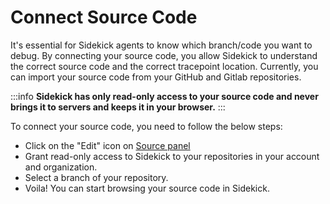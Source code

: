 # Connect Source Code

It's essential for Sidekick agents to know which branch/code you want to debug. By connecting your source code, you allow Sidekick to understand the correct source code and the correct tracepoint location. Currently, you can import your source code from your GitHub and Gitlab repositories.

:::info
**Sidekick has only read-only access to your source code and never brings it to servers and keeps it in your browser.** 
:::

To connect your source code, you need to follow the below steps: 

* Click on the "Edit" icon on [Source panel](../introduction/source-panel)
* Grant read-only access to Sidekick to your repositories in your account and organization.
* Select a branch of your repository.
* Voila! You can start browsing your source code in Sidekick.
